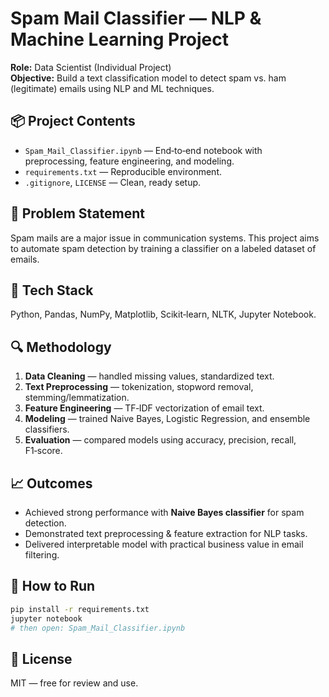 # Spam Mail Classifier — NLP & Machine Learning Project

**Role:** Data Scientist (Individual Project)  
**Objective:** Build a text classification model to detect spam vs. ham (legitimate) emails using NLP and ML techniques.

## 📦 Project Contents
- `Spam_Mail_Classifier.ipynb` — End‑to‑end notebook with preprocessing, feature engineering, and modeling.  
- `requirements.txt` — Reproducible environment.  
- `.gitignore`, `LICENSE` — Clean, ready setup.  

## 🧠 Problem Statement
Spam mails are a major issue in communication systems. This project aims to automate spam detection by training a classifier on a labeled dataset of emails.

## 🔧 Tech Stack
Python, Pandas, NumPy, Matplotlib, Scikit‑learn, NLTK, Jupyter Notebook.

## 🔍 Methodology
1. **Data Cleaning** — handled missing values, standardized text.  
2. **Text Preprocessing** — tokenization, stopword removal, stemming/lemmatization.  
3. **Feature Engineering** — TF‑IDF vectorization of email text.  
4. **Modeling** — trained Naive Bayes, Logistic Regression, and ensemble classifiers.  
5. **Evaluation** — compared models using accuracy, precision, recall, F1‑score.  

## 📈 Outcomes
- Achieved strong performance with **Naive Bayes classifier** for spam detection.  
- Demonstrated text preprocessing & feature extraction for NLP tasks.  
- Delivered interpretable model with practical business value in email filtering.  

## 🚀 How to Run
```bash
pip install -r requirements.txt
jupyter notebook
# then open: Spam_Mail_Classifier.ipynb
```

## 🧾 License
MIT — free for review and use.

